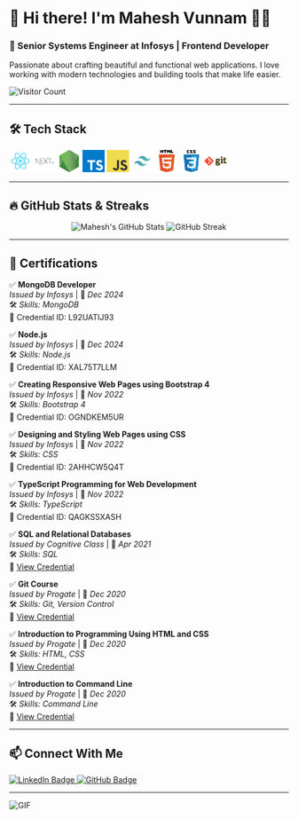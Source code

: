 # 👋 Hi there! I'm Mahesh Vunnam 👨‍💻

### 🚀 Senior Systems Engineer at Infosys | Frontend Developer  
Passionate about crafting beautiful and functional web applications. I love working with modern technologies and building tools that make life easier.

![Visitor Count](https://komarev.com/ghpvc/?username=vunnammahesh&label=Profile%20Views&color=0e75b6&style=flat)

---

## 🛠️ Tech Stack

<p align="left">
  <img src="https://raw.githubusercontent.com/github/explore/main/topics/react/react.png" alt="React" width="40" height="40"/>  
  <img src="https://raw.githubusercontent.com/github/explore/main/topics/nextjs/nextjs.png" alt="Next.js" width="40" height="40"/>
  <img src="https://raw.githubusercontent.com/github/explore/main/topics/nodejs/nodejs.png" alt="Node.js" width="40" height="40"/>
  <img src="https://raw.githubusercontent.com/github/explore/main/topics/typescript/typescript.png" alt="TypeScript" width="40" height="40"/>
  <img src="https://raw.githubusercontent.com/github/explore/main/topics/javascript/javascript.png" alt="JavaScript" width="40" height="40"/>
  <img src="https://raw.githubusercontent.com/github/explore/main/topics/tailwind/tailwind.png" alt="Tailwind CSS" width="40" height="40"/>
  <img src="https://raw.githubusercontent.com/github/explore/main/topics/html/html.png" alt="HTML5" width="40" height="40"/>
  <img src="https://raw.githubusercontent.com/github/explore/main/topics/css/css.png" alt="CSS3" width="40" height="40"/>
  <img src="https://raw.githubusercontent.com/github/explore/main/topics/git/git.png" alt="Git" width="40" height="40"/>
</p>

---

## 🔥 GitHub Stats & Streaks

<p align="center">
  <img src="https://github-readme-stats.vercel.app/api?username=vunnammahesh&show_icons=true&theme=radical" alt="Mahesh's GitHub Stats" />
  <img src="https://github-readme-streak-stats.herokuapp.com/?user=vunnammahesh&theme=radical" alt="GitHub Streak" />
</p>

---

## 📜 Certifications

✅ **MongoDB Developer**  
*Issued by Infosys* | 📅 *Dec 2024*  
🛠️ *Skills: MongoDB*  
🔗 Credential ID: L92UATIJ93  

✅ **Node.js**  
*Issued by Infosys* | 📅 *Dec 2024*  
🛠️ *Skills: Node.js*  
🔗 Credential ID: XAL75T7LLM  

✅ **Creating Responsive Web Pages using Bootstrap 4**  
*Issued by Infosys* | 📅 *Nov 2022*  
🛠️ *Skills: Bootstrap 4*  
🔗 Credential ID: OGNDKEM5UR  

✅ **Designing and Styling Web Pages using CSS**  
*Issued by Infosys* | 📅 *Nov 2022*  
🛠️ *Skills: CSS*  
🔗 Credential ID: 2AHHCW5Q4T  

✅ **TypeScript Programming for Web Development**  
*Issued by Infosys* | 📅 *Nov 2022*  
🛠️ *Skills: TypeScript*  
🔗 Credential ID: QAGKSSXASH  

✅ **SQL and Relational Databases**  
*Issued by Cognitive Class* | 📅 *Apr 2021*  
🛠️ *Skills: SQL*  
🔗 [View Credential](https://courses.cognitiveclass.ai/certificates/f808e3f8e3f241eaa104a7b106679817)  

✅ **Git Course**  
*Issued by Progate* | 📅 *Dec 2020*  
🛠️ *Skills: Git, Version Control*  
🔗 [View Credential](https://progate.com/course_certificate/3d8db29bqm1zvl)  

✅ **Introduction to Programming Using HTML and CSS**  
*Issued by Progate* | 📅 *Dec 2020*  
🛠️ *Skills: HTML, CSS*  
🔗 [View Credential](https://progate.com/course_certificate/c44bb492qm218p)  

✅ **Introduction to Command Line**  
*Issued by Progate* | 📅 *Dec 2020*  
🛠️ *Skills: Command Line*  
🔗 [View Credential](https://progate.com/course_certificate/e03256b6qm09e6)  

---

## 📫 Connect With Me
<p align="left">
  <a href="https://www.linkedin.com/in/mahesh-vunnam-4328651ab/" target="_blank">
    <img src="https://img.shields.io/badge/LinkedIn-blue?style=for-the-badge&logo=linkedin" alt="LinkedIn Badge"/>
  </a>
  <a href="https://github.com/vunnammahesh" target="_blank">
    <img src="https://img.shields.io/badge/GitHub-black?style=for-the-badge&logo=github" alt="GitHub Badge"/>
  </a>
</p>

---

![GIF](https://media.giphy.com/media/qgQUggAC3Pfv687qPC/giphy.gif)
